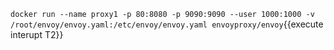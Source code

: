 `docker run --name proxy1 -p 80:8080 -p 9090:9090 --user 1000:1000 -v /root/envoy/envoy.yaml:/etc/envoy/envoy.yaml envoyproxy/envoy`{{execute interupt T2}}